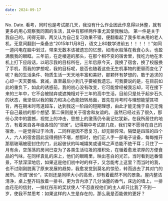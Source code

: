 ```yaml
---
date: 2024-09-17
---
```


No.
Date.
看考，同时也是考试那几天，我没有什么作业因此作息得以休整，就有更多的用心观察我同围的生活，其中有那样两件事尤其使我触动。
第一件是关于我自己的。闲得无聊，两又认为自己复习效果不错，便翻看起了我多年未用的老人机，无意间翻到一条备志“2015年11月8日，语文上80数学进前五！！！！！”如同一道闪电在脑中划过，带来无数本该被遗忘的忆想，如雨水般落在我食心头，也盈满俄我的眼眶。三年前，在走楼道的那头，在那个相不变的宿舍里，我吃力地在禾机上打下应段话，以昭示我的目标所在，三年后原今天，我换了宿舍，换了校服换了手机，而我的梦想呢，我的目标呢，是否也随着这些无生机事物的更替而变化了呢？我的生活条件、物质生活一天天地丰富和美好，那颗怀有梦想的，敢于追求的心却一天天萎缩、衰减，直至最后小到几乎要被我遗忘。可我要说的是，在目前如此的重负下，如此的诱惑前，我的初心没有改变，它可能曾经被我忘却，可在接下来的三年中，它不会被抛弃或遮掩相对于三年的高中生活，目前只是处于起步石久的状态，我坚信以我的毅力和决心危能扭转局面，首先在月考时与理想能望其项背，再在期末时弯道超车，达到我这一阶段的短期理想，由此才能无愧于自己无愧干自己最初的那个想望.
第二保则是关于宿舍和友谊的。
虽然已经过去了很久，那份心灵中的震撼，视觉上的冲击，思想上的激荡仍令我记忆犹新。在我所居住的地方，有着来自各年级各班的“邻居”。记得期中考试那几夜，我们常不愿待在自己的宿舍，一是觉得过于冷清，二同样是因不愿复习，却无聊异常。隔壁是四班的四个人，六人的宿舍因此显得拥挤不堪，想那时，他们正人手一部电子设备，每每推开那扇玻璃被密封住的门，此起彼伏的叫喊嬉笑或谩骂之声总能不绝干耳；只住了一月有余，空荡荡的房间已变为了各类生活垃圾的推积处，在循着愈发浓厚的方便食品的气味，在同样袁乱的床上，他们的眼睛里，映出苍白的光芒。当时看到远番情景，不禁深深地后，如果这是他们初中时的样子，又怎能考上这里？而当时的我，也不过刚刚脱离了原来发展的趋势，我愈发觉到莫名的惊恐，转而逃去了其对门的居所。所谓“居价”，实则还是同样大小的高舍，却有着截然不同的景象。屋内整洁清净，桌上整齐码放着一排书，更为含内添了几分油墨的香气，床边的墙上，一排血花花的信封，一排红彤形的奖状使人“不忍直视他们的主人却只比我了不到一岁，使我不禁思考：如果这样的人生是存在的，那么我是否能做的更好？
